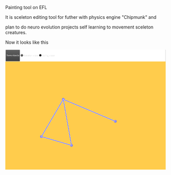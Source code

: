 Painting tool on EFL

It is sceleton editing tool for futher with physics engine "Chipmunk" and

plan to do neuro evolution projects self learning to movement sceleton creatures.

Now it looks like this

![asd](https://github.com/vadimostanin/efl_painting_tool/blob/spring/screenshot.png)

